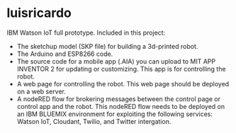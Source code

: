 # luisricardo
IBM Watson IoT full prototype.
Included in this project:

- The sketchup model (SKP file) for building a 3d-printed robot.
- The Arduino and ESP8266 code.
- The source code for a mobile app (.AIA) you can upload to MIT APP INVENTOR 2 for updating or customizing. 
  This app is for controlling the robot.
- A web page for controlling the robot. This web page should be deployed on a web server.
- A nodeRED flow for brokering messages between the control page or control app and the robot. This nodeRED flow 
needs to be deployed on an IBM BLUEMIX environment for exploiting the following services: Watson IoT, Cloudant, Twilio, and 
Twitter intergation.
